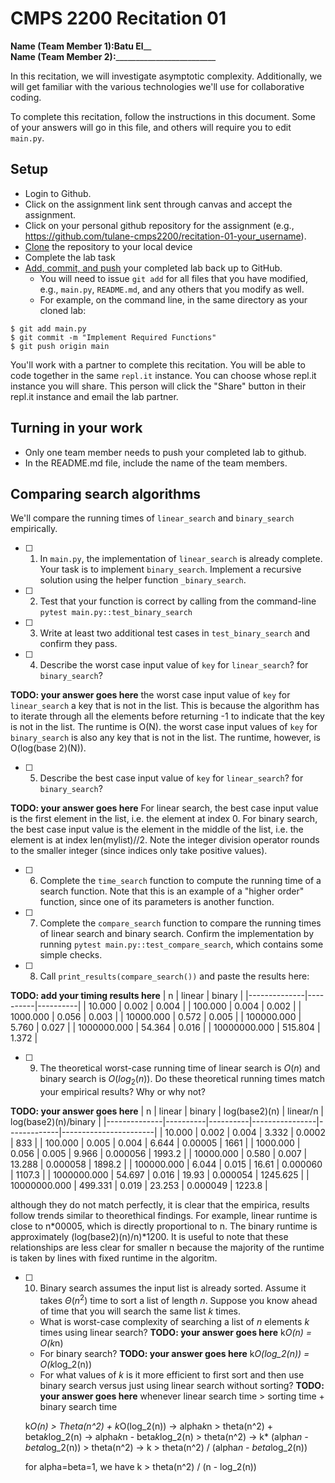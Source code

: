 # CMPS 2200  Recitation 01

**Name (Team Member 1):**________Batu El__________  
**Name (Team Member 2):**_________________________

In this recitation, we will investigate asymptotic complexity. Additionally, we will get familiar with the various technologies we'll use for collaborative coding.

To complete this recitation, follow the instructions in this document. Some of your answers will go in this file, and others will require you to edit `main.py`.


## Setup
- Login to Github.
- Click on the assignment link sent through canvas and accept the assignment.
- Click on your personal github repository for the assignment (e.g., https://github.com/tulane-cmps2200/recitation-01-your_username).
- [Clone](https://docs.github.com/en/github/creating-cloning-and-archiving-repositories/cloning-a-repository-from-github/cloning-a-repository) the repository to your local device
- Complete the lab task 
- [Add, commit, and push](https://docs.github.com/en/github/managing-files-in-a-repository/managing-files-using-the-command-line/adding-a-file-to-a-repository-using-the-command-line) your completed lab back up to GitHub. 
  - You will need to issue `git add` for all files that you have modified, e.g., `main.py`, `README.md`, and any others that you modify as well.
  - For example, on the command line, in the same directory as your cloned lab:
```
$ git add main.py
$ git commit -m "Implement Required Functions"
$ git push origin main
```

You'll work with a partner to complete this recitation. You will be able to code together in the same `repl.it` instance. You can choose whose repl.it instance you will share. This person will click the "Share" button in their repl.it instance and email the lab partner.

## Turning in your work
- Only one team member needs to push your completed lab to github. 
- In the README.md file, include the name of the team members.


## Comparing search algorithms

We'll compare the running times of `linear_search` and `binary_search` empirically.

- [ ] 1. In `main.py`, the implementation of `linear_search` is already complete. Your task is to implement `binary_search`. Implement a recursive solution using the helper function `_binary_search`. 

- [ ] 2. Test that your function is correct by calling from the command-line `pytest main.py::test_binary_search`

- [ ] 3. Write at least two additional test cases in `test_binary_search` and confirm they pass.

- [ ] 4. Describe the worst case input value of `key` for `linear_search`? for `binary_search`? 

**TODO: your answer goes here**
the worst case input value of `key` for `linear_search` a key that is not in the list. This is because the algorithm has to iterate through all the elements before returning -1 to indicate that the key is not in the list. The runtime is O(N).
the worst case input values of `key` for `binary_search` is also any key that is not in the list. The runtime, however, is O(log(base 2)(N)).

- [ ] 5. Describe the best case input value of `key` for `linear_search`? for `binary_search`? 

**TODO: your answer goes here**
For linear search, the best case input value is the first element in the list, i.e. the element at index 0.
For binary search, the best case input value is the element in the middle of the list, i.e. the element is at index len(mylist)//2. Note the integer division operator rounds to the smaller integer (since indices only take positive values). 

- [ ] 6. Complete the `time_search` function to compute the running time of a search function. Note that this is an example of a "higher order" function, since one of its parameters is another function.

- [ ] 7. Complete the `compare_search` function to compare the running times of linear search and binary search. Confirm the implementation by running `pytest main.py::test_compare_search`, which contains some simple checks.

- [ ] 8. Call `print_results(compare_search())` and paste the results here:

**TODO: add your timing results here**
|            n |   linear |   binary |
|--------------|----------|----------|
|       10.000 |    0.002 |    0.004 |
|      100.000 |    0.004 |    0.002 |
|     1000.000 |    0.056 |    0.003 |
|    10000.000 |    0.572 |    0.005 |
|   100000.000 |    5.760 |    0.027 |
|  1000000.000 |   54.364 |    0.016 |
| 10000000.000 |  515.804 |    1.372 |

- [ ] 9. The theoretical worst-case running time of linear search is $O(n)$ and binary search is $O(log_2(n))$. Do these theoretical running times match your empirical results? Why or why not?

**TODO: your answer goes here**
|            n |   linear |   binary |  log(base2)(n) |   linear/n  | log(base2)(n)/binary  |
|--------------|----------|----------|----------------|-------------|-----------------------|
|       10.000 |    0.002 |    0.004 |   3.332        |   0.0002    |   833                 |
|      100.000 |    0.005 |    0.004 |   6.644        |   0.00005   |   1661                |
|     1000.000 |    0.056 |    0.005 |   9.966        |   0.000056  |   1993.2              |
|    10000.000 |    0.580 |    0.007 |   13.288       |   0.000058  |   1898.2              |
|   100000.000 |    6.044 |    0.015 |   16.61        |   0.000060  |   1107.3              |
|  1000000.000 |   54.697 |    0.016 |   19.93        |   0.000054  |   1245.625            |
| 10000000.000 |  499.331 |    0.019 |   23.253       |   0.000049  |   1223.8              |

although they do not match perfectly, it is clear that the empirica, results follow trends similar to theorethical findings. For example, linear runtime is close to n*00005, which is directly proportional to n. The binary runtime is approximately (log(base2)(n)/n)*1200. It is useful to note that these relationships are less clear for smaller n because the majority of the runtime is taken by lines with fixed runtime in the algoritm. 


- [ ] 10. Binary search assumes the input list is already sorted. Assume it takes $\Theta(n^2)$ time to sort a list of length $n$. Suppose you know ahead of time that you will search the same list $k$ times. 
  + What is worst-case complexity of searching a list of $n$ elements $k$ times using linear search? **TODO: your answer goes here** 
  k*O(n) = O(k*n)
  + For binary search? **TODO: your answer goes here**
  k*O(log_2(n)) = O(k*log_2(n))
  + For what values of $k$ is it more efficient to first sort and then use binary search versus just using linear search without sorting? **TODO: your answer goes here**
  whenever linear search time > sorting time + binary search time
  
  k*O(n) > Theta(n^2) + k*O(log_2(n))
  -> alpha*k*n > theta(n^2) + beta*k*log_2(n)
  -> alpha*k*n - beta*k*log_2(n) > theta(n^2)
  -> k* (alpha*n - beta*log_2(n)) > theta(n^2)
  -> k > theta(n^2) / (alpha*n - beta*log_2(n))
  
  for alpha=beta=1, we have 
  k > theta(n^2) / (n - log_2(n))  
